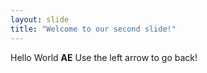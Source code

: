 ```yaml
---
layout: slide
title: "Welcome to our second slide!"
---
```

Hello World **AE**
Use the left arrow to go back!
